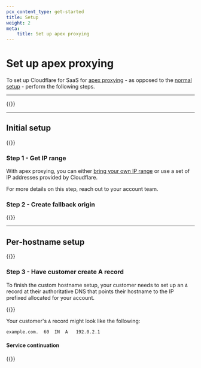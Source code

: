 ```yaml
---
pcx_content_type: get-started
title: Setup
weight: 2
meta:
    title: Set up apex proxying
---
```


# Set up apex proxying

To set up Cloudflare for SaaS for [apex proxying](/cloudflare-for-platforms/cloudflare-for-saas/start/advanced-settings/apex-proxying/) - as opposed to the [normal setup](/cloudflare-for-platforms/cloudflare-for-saas/start/getting-started/) - perform the following steps.

---

{{<render file="_get-started-prereqs.md">}}

---

## Initial setup

{{<render file="_get-started-initial-setup-preamble.md">}}
<br/>

### Step 1 - Get IP range

With apex proxying, you can either [bring your own IP range](/byoip/) or use a set of IP addresses provided by Cloudflare.

For more details on this step, reach out to your account team.

### Step 2 - Create fallback origin

{{<render file="_get-started-fallback-origin.md" noMarkdown=true >}}

---

## Per-hostname setup

{{<render file="_get-started-per-hostname.md" noMarkdown=true >}}

### Step 3 - Have customer create A record

To finish the custom hostname setup, your customer needs to set up an `A` record at their authoritative DNS that points their hostname to the IP prefixed allocated for your account.

{{<render file="_get-started-check-statuses.md">}}

Your customer's `A` record might look like the following:

```txt
example.com.  60  IN  A   192.0.2.1
```

#### Service continuation

{{<render file="_get-started-service-continuation.md">}}